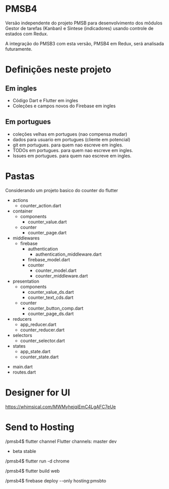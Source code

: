 # PMSB4

Versão independente do projeto PMSB para desenvolvimento dos môdulos Gestor de tarefas (Kanban) e Sintese (indicadores) usando controle de estados com Redux.

A integração do PMSB3 com esta versão, PMSB4 em Redux, será analisada futuramente.

# Definições neste projeto

## Em ingles
* Código Dart e Flutter em ingles
* Coleções e campos novos do Firebase em ingles

## Em portugues
* coleções velhas em portugues (nao compensa mudar)
* dados para usuario em portugues (cliente em potencial)
* git em portugues. para quem nao escreve em ingles.
* TODOs em portugues. para quem nao escreve em ingles.
* Issues em portugues. para quem nao escreve em ingles.

# Pastas
Considerando um projeto basico do counter do flutter

+ actions
	- counter_action.dart
+ container
	+ components
		- counter_value.dart
	+ counter
		- counter_page.dart
+ middlewares
	+ firebase
		+ authentication
			- authentication_middleware.dart
		- firebase_model.dart
		+ counter
			- counter_model.dart
			- counter_middleware.dart
+ presentation
	+ components
		- counter_value_ds.dart
		- counter_text_cds.dart
	+ counter
		- counter_button_comp.dart
		- counter_page_ds.dart
+ reducers
	- app_reducer.dart
	- counter_reducer.dart
+ selectors
	- counter_selector.dart
+ states
	- app_state.dart
	- counter_state.dart
- main.dart
- routes.dart

# Designer for UI

https://whimsical.com/MWMyhejqiEmC4LgAFC7eUe

# Send to Hosting
/pmsb4$ flutter channel
Flutter channels:
  master
  dev
* beta
  stable

/pmsb4$ flutter run -d chrome

/pmsb4$ flutter build web

/pmsb4$ firebase deploy --only hosting:pmsbto